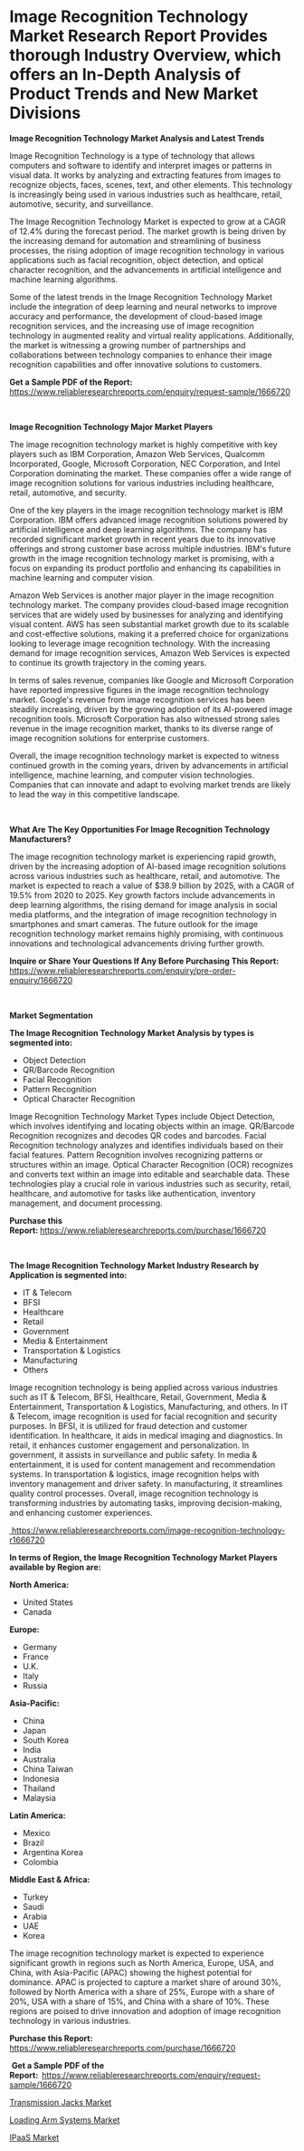 <p><h1>Image Recognition Technology Market Research Report Provides thorough Industry Overview, which offers an In-Depth Analysis of Product Trends and New Market Divisions</h1></p><p><strong>Image Recognition Technology Market Analysis and Latest Trends</strong></p>
<p><p>Image Recognition Technology is a type of technology that allows computers and software to identify and interpret images or patterns in visual data. It works by analyzing and extracting features from images to recognize objects, faces, scenes, text, and other elements. This technology is increasingly being used in various industries such as healthcare, retail, automotive, security, and surveillance.</p><p>The Image Recognition Technology Market is expected to grow at a CAGR of 12.4% during the forecast period. The market growth is being driven by the increasing demand for automation and streamlining of business processes, the rising adoption of image recognition technology in various applications such as facial recognition, object detection, and optical character recognition, and the advancements in artificial intelligence and machine learning algorithms.</p><p>Some of the latest trends in the Image Recognition Technology Market include the integration of deep learning and neural networks to improve accuracy and performance, the development of cloud-based image recognition services, and the increasing use of image recognition technology in augmented reality and virtual reality applications. Additionally, the market is witnessing a growing number of partnerships and collaborations between technology companies to enhance their image recognition capabilities and offer innovative solutions to customers.</p></p>
<p><strong>Get a Sample PDF of the Report:&nbsp;</strong> <a href="https://www.reliableresearchreports.com/enquiry/request-sample/1666720">https://www.reliableresearchreports.com/enquiry/request-sample/1666720</a></p>
<p>&nbsp;</p>
<p><strong>Image Recognition Technology Major Market Players</strong></p>
<p><p>The image recognition technology market is highly competitive with key players such as IBM Corporation, Amazon Web Services, Qualcomm Incorporated, Google, Microsoft Corporation, NEC Corporation, and Intel Corporation dominating the market. These companies offer a wide range of image recognition solutions for various industries including healthcare, retail, automotive, and security.</p><p>One of the key players in the image recognition technology market is IBM Corporation. IBM offers advanced image recognition solutions powered by artificial intelligence and deep learning algorithms. The company has recorded significant market growth in recent years due to its innovative offerings and strong customer base across multiple industries. IBM's future growth in the image recognition technology market is promising, with a focus on expanding its product portfolio and enhancing its capabilities in machine learning and computer vision.</p><p>Amazon Web Services is another major player in the image recognition technology market. The company provides cloud-based image recognition services that are widely used by businesses for analyzing and identifying visual content. AWS has seen substantial market growth due to its scalable and cost-effective solutions, making it a preferred choice for organizations looking to leverage image recognition technology. With the increasing demand for image recognition services, Amazon Web Services is expected to continue its growth trajectory in the coming years.</p><p>In terms of sales revenue, companies like Google and Microsoft Corporation have reported impressive figures in the image recognition technology market. Google's revenue from image recognition services has been steadily increasing, driven by the growing adoption of its AI-powered image recognition tools. Microsoft Corporation has also witnessed strong sales revenue in the image recognition market, thanks to its diverse range of image recognition solutions for enterprise customers.</p><p>Overall, the image recognition technology market is expected to witness continued growth in the coming years, driven by advancements in artificial intelligence, machine learning, and computer vision technologies. Companies that can innovate and adapt to evolving market trends are likely to lead the way in this competitive landscape.</p></p>
<p>&nbsp;</p>
<p><strong>What Are The Key Opportunities For Image Recognition Technology Manufacturers?</strong></p>
<p><p>The image recognition technology market is experiencing rapid growth, driven by the increasing adoption of AI-based image recognition solutions across various industries such as healthcare, retail, and automotive. The market is expected to reach a value of $38.9 billion by 2025, with a CAGR of 19.5% from 2020 to 2025. Key growth factors include advancements in deep learning algorithms, the rising demand for image analysis in social media platforms, and the integration of image recognition technology in smartphones and smart cameras. The future outlook for the image recognition technology market remains highly promising, with continuous innovations and technological advancements driving further growth.</p></p>
<p><strong>Inquire or Share Your Questions If Any Before Purchasing This Report:</strong> <a href="https://www.reliableresearchreports.com/enquiry/pre-order-enquiry/1666720">https://www.reliableresearchreports.com/enquiry/pre-order-enquiry/1666720</a></p>
<p>&nbsp;</p>
<p><strong>Market Segmentation</strong></p>
<p><strong>The Image Recognition Technology Market Analysis by types is segmented into:</strong></p>
<p><ul><li>Object Detection</li><li>QR/Barcode Recognition</li><li>Facial Recognition</li><li>Pattern Recognition</li><li>Optical Character Recognition</li></ul></p>
<p><p>Image Recognition Technology Market Types include Object Detection, which involves identifying and locating objects within an image. QR/Barcode Recognition recognizes and decodes QR codes and barcodes. Facial Recognition technology analyzes and identifies individuals based on their facial features. Pattern Recognition involves recognizing patterns or structures within an image. Optical Character Recognition (OCR) recognizes and converts text within an image into editable and searchable data. These technologies play a crucial role in various industries such as security, retail, healthcare, and automotive for tasks like authentication, inventory management, and document processing.</p></p>
<p><strong>Purchase this Report:&nbsp;</strong><a href="https://www.reliableresearchreports.com/purchase/1666720">https://www.reliableresearchreports.com/purchase/1666720</a></p>
<p>&nbsp;</p>
<p><strong>The Image Recognition Technology Market Industry Research by Application is segmented into:</strong></p>
<p><ul><li>IT & Telecom</li><li>BFSI</li><li>Healthcare</li><li>Retail</li><li>Government</li><li>Media & Entertainment</li><li>Transportation & Logistics</li><li>Manufacturing</li><li>Others</li></ul></p>
<p><p>Image recognition technology is being applied across various industries such as IT & Telecom, BFSI, Healthcare, Retail, Government, Media & Entertainment, Transportation & Logistics, Manufacturing, and others. In IT & Telecom, image recognition is used for facial recognition and security purposes. In BFSI, it is utilized for fraud detection and customer identification. In healthcare, it aids in medical imaging and diagnostics. In retail, it enhances customer engagement and personalization. In government, it assists in surveillance and public safety. In media & entertainment, it is used for content management and recommendation systems. In transportation & logistics, image recognition helps with inventory management and driver safety. In manufacturing, it streamlines quality control processes. Overall, image recognition technology is transforming industries by automating tasks, improving decision-making, and enhancing customer experiences.</p></p>
<p><a href="https://www.reliableresearchreports.com/image-recognition-technology-r1666720">&nbsp;https://www.reliableresearchreports.com/image-recognition-technology-r1666720</a></p>
<p><strong>In terms of Region, the Image Recognition Technology Market Players available by Region are:</strong></p>
<p>
    <p> <strong> North America: </strong>
        <ul>
            <li>United States</li>
            <li>Canada</li>
        </ul>
        </p> 
    <p> <strong> Europe: </strong>
        <ul>
            <li>Germany</li>
            <li>France</li>
            <li>U.K.</li>
            <li>Italy</li>
            <li>Russia</li>
        </ul>
        </p> 
    <p> <strong> Asia-Pacific: </strong>
        <ul>
            <li>China</li>
            <li>Japan</li>
            <li>South Korea</li>
            <li>India</li>
            <li>Australia</li>
            <li>China Taiwan</li>
            <li>Indonesia</li>
            <li>Thailand</li>
            <li>Malaysia</li>
        </ul>
        </p> 
    <p> <strong> Latin America: </strong>
        <ul>
            <li>Mexico</li>
            <li>Brazil</li>
            <li>Argentina Korea</li>
            <li>Colombia</li>
        </ul>
        </p> 
    <p> <strong> Middle East & Africa: </strong>
        <ul>
            <li>Turkey</li>
            <li>Saudi</li>
            <li>Arabia</li>
            <li>UAE</li>
            <li>Korea</li>
        </ul>
    </p>
    </p>
<p><p>The image recognition technology market is expected to experience significant growth in regions such as North America, Europe, USA, and China, with Asia-Pacific (APAC) showing the highest potential for dominance. APAC is projected to capture a market share of around 30%, followed by North America with a share of 25%, Europe with a share of 20%, USA with a share of 15%, and China with a share of 10%. These regions are poised to drive innovation and adoption of image recognition technology in various industries.</p></p>
<p><strong>Purchase this Report: </strong><a href="https://www.reliableresearchreports.com/purchase/1666720">https://www.reliableresearchreports.com/purchase/1666720</a></p>
<p>&nbsp;<strong>Get a Sample PDF of the Report:&nbsp;&nbsp;</strong><a href="https://www.reliableresearchreports.com/enquiry/request-sample/1666720">https://www.reliableresearchreports.com/enquiry/request-sample/1666720</a></p>
<p><strong></strong></p>
<p><p><a href="https://www.linkedin.com/pulse/transmission-jacks-market-insights-cagr-trends-growth-strategies-eqr8e">Transmission Jacks Market</a></p><p><a href="https://www.linkedin.com/pulse/loading-arm-systems-market-size-reveals-best-marketing-channels-elsze">Loading Arm Systems Market</a></p><p><a href="https://www.linkedin.com/pulse/ipaas-market-trends-analysis-forecasted-period-2024-2031-0ymne">IPaaS Market</a></p></p>